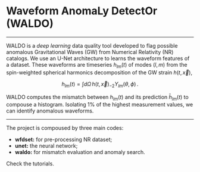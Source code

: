 # **Waveform AnomaLy DetectOr (WALDO)**
___
WALDO is a *deep learning* data quality tool developed to flag possible anomalous Gravitational Waves (GW) from Numerical Relativity (NR) catalogs.
We use an U-Net architecture to learns the waveform features of a dataset. These waveforms are timeseries $h_{lm}(t)$ of modes $(l,\,m)$ from the spin-weighted spherical harmonics decomposition of the GW strain $h(t,\, \vec x)$,

$$h_{lm}(t) = \int d\Omega\, h(t,\, \vec x) _{-2}Y_{lm}(\theta,\, \phi) \, .$$ 

WALDO computes the mismatch between $h_{lm}(t)$ and its prediction $\bar h_{lm}(t)$ to compouse a histogram. Isolating 1% of the highest measurement values, we can identify anomalous waveforms. 

___
The project is compoused by three main codes:
* **wfdset:** for pre-processing NR dataset;
* **unet:** the neural network;
* **waldo:** for mismatch evaluation and anomaly search.

Check the tutorials.
